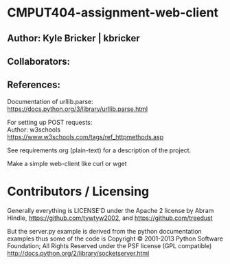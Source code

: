 CMPUT404-assignment-web-client
==============================

## Author: Kyle Bricker | kbricker

## Collaborators:


## References:<br>

Documentation of urllib.parse:<br>
https://docs.python.org/3/library/urllib.parse.html<br>

For setting up POST requests:<br>
Author: w3schools<br>
https://www.w3schools.com/tags/ref_httpmethods.asp<br>

See requirements.org (plain-text) for a description of the project.

Make a simple web-client like curl or wget

Contributors / Licensing
========================

Generally everything is LICENSE'D under the Apache 2 license by Abram Hindle, 
https://github.com/tywtyw2002, and https://github.com/treedust

But the server.py example is derived from the python documentation
examples thus some of the code is Copyright © 2001-2013 Python
Software Foundation; All Rights Reserved under the PSF license (GPL
compatible) http://docs.python.org/2/library/socketserver.html

